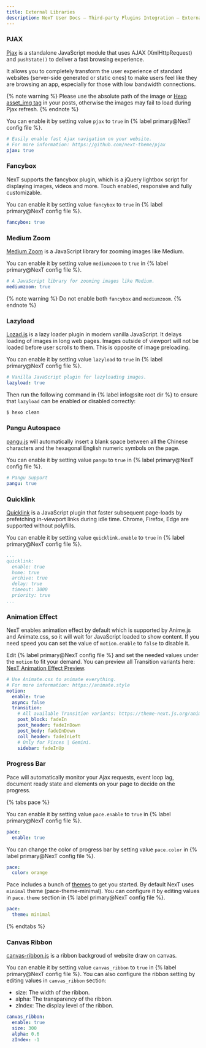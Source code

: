 ```yaml
---
title: External Libraries
description: NexT User Docs – Third-party Plugins Integration – External Libraries
---
```


### PJAX

[Pjax](https://github.com/MoOx/pjax) is a standalone JavaScript module that uses AJAX (XmlHttpRequest) and `pushState()` to deliver a fast browsing experience.

It allows you to completely transform the user experience of standard websites (server-side generated or static ones) to make users feel like they are browsing an app, especially for those with low bandwidth connections.

{% note warning %}
Please use the absolute path of the image or [Hexo asset_img tag](https://hexo.io/docs/tag-plugins#Include-Assets) in your posts, otherwise the images may fail to load during Pjax refresh.
{% endnote %}

You can enable it by setting value `pjax` to `true` in {% label primary@NexT config file %}.

```yml NexT config file
# Easily enable fast Ajax navigation on your website.
# For more information: https://github.com/next-theme/pjax
pjax: true
```

### Fancybox

NexT supports the fancybox plugin, which is a jQuery lightbox script for displaying images, videos and more. Touch enabled, responsive and fully customizable.

You can enable it by setting value `fancybox` to `true` in {% label primary@NexT config file %}.

```yml NexT config file
fancybox: true
```

### Medium Zoom

[Medium Zoom](https://github.com/francoischalifour/medium-zoom) is a JavaScript library for zooming images like Medium.

You can enable it by setting value `mediumzoom` to `true` in {% label primary@NexT config file %}.

```yml NexT config file
# A JavaScript library for zooming images like Medium.
mediumzoom: true
```

{% note warning %}
Do not enable both `fancybox` and `mediumzoom`.
{% endnote %}

### Lazyload

[Lozad.js](https://github.com/ApoorvSaxena/lozad.js) is a lazy loader plugin in modern vanilla JavaScript. It delays loading of images in long web pages. Images outside of viewport will not be loaded before user scrolls to them. This is opposite of image preloading.

You can enable it by setting value `lazyload` to `true` in {% label primary@NexT config file %}.

```yml NexT config file
# Vanilla JavaScript plugin for lazyloading images.
lazyload: true
```

Then run the following command in {% label info@site root dir %} to ensure that `lazyload` can be enabled or disabled correctly:

```bash
$ hexo clean
```

### Pangu Autospace

[pangu.js](https://github.com/vinta/pangu.js) will automatically insert a blank space between all the Chinese characters and the hexagonal English numeric symbols on the page.

You can enable it by setting value `pangu` to `true` in {% label primary@NexT config file %}.

```yml NexT config file
# Pangu Support
pangu: true
```

### Quicklink

[Quicklink](https://github.com/GoogleChromeLabs/quicklink) is a JavaScript plugin that faster subsequent page-loads by prefetching in-viewport links during idle time. Chrome, Firefox, Edge are supported without polyfills.

You can enable it by setting value `quicklink.enable` to `true` in {% label primary@NexT config file %}.

```yml NexT config file
...
quicklink:
  enable: true
  home: true
  archive: true
  delay: true
  timeout: 3000
  priority: true
...
```

### Animation Effect

NexT enables animation effect by default which is supported by Anime.js and Animate.css, so it will wait for JavaScript loaded to show content.
If you need speed you can set the value of `motion.enable` to `false` to disable it.

Edit {% label primary@NexT config file %} and set the needed values under the `motion` to fit your demand. You can preview all Transition variants here: [NexT Animation Effect Preview](https://theme-next.js.org/animate/).

```yml NexT config file
# Use Animate.css to animate everything.
# For more information: https://animate.style
motion:
  enable: true
  async: false
  transition:
    # All available Transition variants: https://theme-next.js.org/animate/
    post_block: fadeIn
    post_header: fadeInDown
    post_body: fadeInDown
    coll_header: fadeInLeft
    # Only for Pisces | Gemini.
    sidebar: fadeInUp
```

### Progress Bar

Pace will automatically monitor your Ajax requests, event loop lag, document ready state and elements on your page to decide on the progress.

{% tabs pace %}
<!-- tab <code>pace</code> -->
You can enable it by setting value `pace.enable` to `true` in {% label primary@NexT config file %}.

```yml NexT config file
pace:
  enable: true
```
<!-- endtab -->
<!-- tab <code>color</code> -->
You can change the color of progress bar by setting value `pace.color` in {% label primary@NexT config file %}.

```yml NexT config file
pace:
  color: orange
```
<!-- endtab -->
<!-- tab <code>theme</code> -->
Pace includes a bunch of [themes](https://codebyzach.github.io/pace/) to get you started. By default NexT uses `minimal` theme (pace-theme-minimal). You can configure it by editing values in `pace.theme` section in {% label primary@NexT config file %}.

```yml NexT config file
pace:
  theme: minimal
```

<!-- endtab -->
{% endtabs %}

### Canvas Ribbon

[canvas-ribbon.js](https://github.com/hustcc/ribbon.js) is a ribbon backgroud of website draw on canvas.

You can enable it by setting value `canvas_ribbon` to `true` in {% label primary@NexT config file %}. You can also configure the ribbon setting by editing values in `canvas_ribbon` section:

* size: The width of the ribbon.
* alpha: The transparency of the ribbon.
* zIndex: The display level of the ribbon.

```yml NexT config file
canvas_ribbon:
  enable: true
  size: 300
  alpha: 0.6
  zIndex: -1
```
